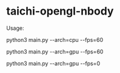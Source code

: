 # taichi-opengl-nbody

Usage:

python3 main.py --arch=cpu --fps=60

python3 main.py --arch=gpu --fps=60

python3 main.py --arch=gpu --fps=0